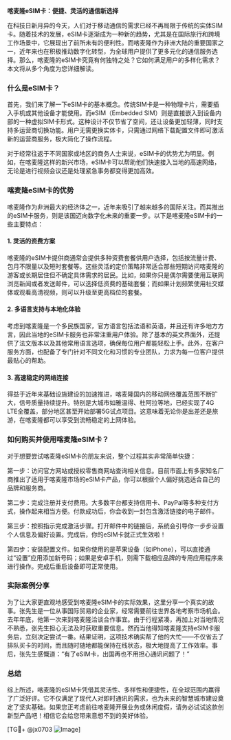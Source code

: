 **喀麦隆eSIM卡：便捷、灵活的通信新选择**

在科技日新月异的今天，人们对于移动通信的需求已经不再局限于传统的实体SIM卡。随着技术的发展，eSIM卡逐渐成为一种新的趋势，尤其是在国际旅行和跨境工作场景中，它展现出了前所未有的便利性。而喀麦隆作为非洲大陆的重要国家之一，近年来也在积极推动数字化转型，为全球用户提供了更多元化的通信服务选择。那么，喀麦隆的eSIM卡究竟有何独特之处？它如何满足用户的多样化需求？本文将从多个角度为您详细解读。

### 什么是eSIM卡？

首先，我们来了解一下eSIM卡的基本概念。传统SIM卡是一种物理卡片，需要插入手机或其他设备才能使用。而eSIM（Embedded SIM）则是直接嵌入到设备内部的一种虚拟SIM卡形式。这种设计不仅节省了空间，还让设备更加轻薄，同时支持多运营商切换功能。用户无需更换实体卡，只需通过网络下载配置文件即可激活新的运营商服务，极大简化了操作流程。

对于经常往返于不同国家或地区的商务人士来说，eSIM卡的优势尤为明显。例如，在喀麦隆这样的新兴市场，eSIM卡可以帮助他们快速接入当地的高速网络，无论是进行视频会议还是处理紧急事务都变得更加高效。

### 喀麦隆eSIM卡的优势

喀麦隆作为非洲最大的经济体之一，近年来吸引了越来越多的国际关注。而其推出的eSIM卡服务，则是该国迈向数字化未来的重要一步。以下是喀麦隆eSIM卡的一些主要特点：

#### 1. 灵活的资费方案
喀麦隆的eSIM卡提供商通常会提供多种资费套餐供用户选择，包括按流量计费、包月不限量以及短时套餐等。这些灵活的定价策略非常适合那些短期访问喀麦隆的游客或长期居住但不确定具体需求的居民。比如，如果你只是偶尔需要使用互联网浏览新闻或者发送邮件，可以选择低资费的基础套餐；而如果计划频繁使用社交媒体或观看高清视频，则可以升级至更高档位的套餐。

#### 2. 多语言支持与本地化体验
考虑到喀麦隆是一个多民族国家，官方语言包括法语和英语，并且还有许多地方方言，因此当地的eSIM卡服务也非常注重用户体验。除了基本的英文界面外，还提供了法文版本以及其他常用语言选项，确保每位用户都能轻松上手。此外，在客户服务方面，也配备了专门针对不同文化和习惯的专业团队，力求为每一位客户提供最贴心的帮助。

#### 3. 高速稳定的网络连接
得益于近年来基础设施建设的加速推进，喀麦隆国内的移动网络覆盖范围不断扩大，信号质量持续提升。特别是大城市如雅温得、杜阿拉等地，已经实现了4G LTE全覆盖，部分地区甚至开始部署5G试点项目。这意味着无论你是出差还是旅游，在喀麦隆都可以享受到流畅稳定的上网体验。

### 如何购买并使用喀麦隆eSIM卡？

对于想要尝试喀麦隆eSIM卡的朋友来说，整个过程其实非常简单快捷：

第一步：访问官方网站或授权零售商网站查询相关信息。目前市面上有多家知名厂商推出了适用于喀麦隆市场的eSIM卡产品，你可以根据个人偏好挑选适合自己的品牌和服务商。

第二步：完成注册并支付费用。大多数平台都支持信用卡、PayPal等多种支付方式，操作起来相当方便。付款成功后，你会收到一封包含激活链接的电子邮件。

第三步：按照指示完成激活步骤。打开邮件中的链接后，系统会引导你一步步设置个人信息及偏好设置。完成后，你的eSIM卡就正式生效啦！

第四步：安装配置文件。如果你使用的是苹果设备（如iPhone），可以直接通过“设置”应用添加新号码；如果是安卓手机，则需下载相应品牌的专用应用程序来进行操作。完成后重启设备即可正常使用。

### 实际案例分享

为了让大家更直观地感受到喀麦隆eSIM卡的实际效果，这里分享一个真实的故事。张先生是一位从事国际贸易的企业家，经常需要前往世界各地考察市场机会。去年年底，他第一次来到喀麦隆洽谈合作事宜。由于行程紧凑，再加上对当地情况不熟悉，张先生担心无法及时获取重要信息。然而当他得知喀麦隆支持eSIM卡服务后，立刻决定尝试一番。结果证明，这项技术确实帮了他的大忙——不仅省去了排队买卡的时间，而且随时随地都能保持在线状态，极大地提高了工作效率。事后，张先生感慨道：“有了eSIM卡，出国再也不用担心通讯问题了！”

### 总结

综上所述，喀麦隆的eSIM卡凭借其灵活性、多样性和便捷性，在全球范围内赢得了广泛好评。它不仅满足了现代人对即时通讯的需求，也为未来的智慧城市建设奠定了坚实基础。如果您正考虑前往喀麦隆开展业务或休闲度假，请务必试试这款创新型产品吧！相信它会给您带来意想不到的美好体验。

[TG💪+ @jx0703 ![Image](https://github.com/user-attachments/assets/dbca1d08-cadb-493c-b0ec-ad6f7a83f270)]